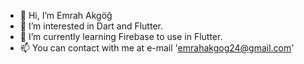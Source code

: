 - 👋 Hi, I’m Emrah Akgöğ
- 👀 I’m interested in Dart and Flutter.
- 🌱 I’m currently learning Firebase to use in Flutter.
- 📫 You can contact with me at e-mail 'emrahakgog24@gmail.com' 

<!---
akgogemrah/akgogemrah is a ✨ special ✨ repository because its `README.md` (this file) appears on your GitHub profile.
You can click the Preview link to take a look at your changes.
--->
